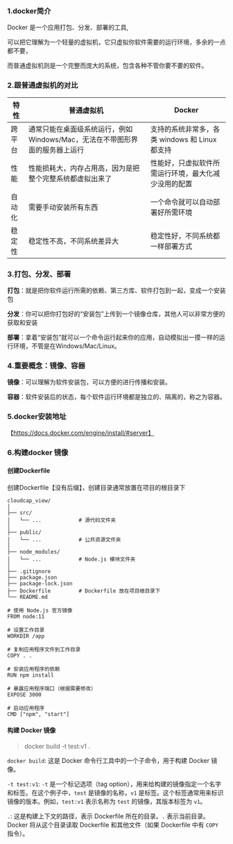 ### 1.docker简介

Docker 是一个应用打包、分发、部署的工具,

可以把它理解为一个轻量的虚拟机，它只虚拟你软件需要的运行环境，多余的一点都不要，

而普通虚拟机则是一个完整而庞大的系统，包含各种不管你要不要的软件。





### 2.跟普通虚拟机的对比

| 特性   | 普通虚拟机                                                   | Docker                                               |
| ------ | ------------------------------------------------------------ | ---------------------------------------------------- |
| 跨平台 | 通常只能在桌面级系统运行，例如 Windows/Mac，无法在不带图形界面的服务器上运行 | 支持的系统非常多，各类 windows 和 Linux 都支持       |
| 性能   | 性能损耗大，内存占用高，因为是把整个完整系统都虚拟出来了     | 性能好，只虚拟软件所需运行环境，最大化减少没用的配置 |
| 自动化 | 需要手动安装所有东西                                         | 一个命令就可以自动部署好所需环境                     |
| 稳定性 | 稳定性不高，不同系统差异大                                   | 稳定性好，不同系统都一样部署方式                     |





### 3.打包、分发、部署

**打包**：就是把你软件运行所需的依赖、第三方库、软件打包到一起，变成一个安装包

**分发**：你可以把你打包好的“安装包”上传到一个镜像仓库，其他人可以非常方便的获取和安装

**部署**：拿着“安装包”就可以一个命令运行起来你的应用，自动模拟出一摸一样的运行环境，不管是在Windows/Mac/Linux。





### 4.重要概念：镜像、容器

**镜像**：可以理解为软件安装包，可以方便的进行传播和安装。

**容器**：软件安装后的状态，每个软件运行环境都是独立的、隔离的，称之为容器。







### 5.docker安装地址

【https://docs.docker.com/engine/install/#server】





### 6.构建docker 镜像

#### 创建Dockerfile

创建Dockerfile【没有后缀】，创建目录通常放置在项目的根目录下

```
cloudcap_view/
│
├── src/
│   └── ...            # 源代码文件夹
│
├── public/
│   └── ...            # 公共资源文件夹
│
├── node_modules/
│   └── ...            # Node.js 模块文件夹
│
├── .gitignore
├── package.json
├── package-lock.json
├── Dockerfile         # Dockerfile 放在项目根目录下
└── README.md
```





```
# 使用 Node.js 官方镜像
FROM node:11

# 设置工作目录
WORKDIR /app

# 复制应用程序文件到工作目录
COPY . .

# 安装应用程序的依赖
RUN npm install

# 暴露应用程序端口（根据需要修改）
EXPOSE 3000

# 启动应用程序
CMD ["npm", "start"]
```











#### 构建 Docker 镜像

> docker build -t test:v1 .



`docker build`: 这是 Docker 命令行工具中的一个子命令，用于构建 Docker 镜像。



`-t test:v1`: `-t` 是一个标记选项（tag option），用来给构建的镜像指定一个名字和标签。在这个例子中，`test` 是镜像的名称，`v1` 是标签。这个标签通常用来标识镜像的版本。例如，`test:v1` 表示名称为 `test` 的镜像，其版本标签为 `v1`。



`.`: 这是构建上下文的路径，表示 Dockerfile 所在的目录。`.` 表示当前目录。Docker 将从这个目录读取 Dockerfile 和其他文件（如果 Dockerfile 中有 `COPY` 指令）。